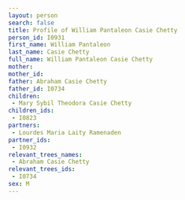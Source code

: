 ```yaml
---
layout: person
search: false
title: Profile of William Pantaleon Casie Chetty
person_id: I0931
first_name: William Pantaleon
last_name: Casie Chetty
full_name: William Pantaleon Casie Chetty
mother: 
mother_id: 
father: Abraham Casie Chetty
father_id: I0734
children:
 - Mary Sybil Theodora Casie Chetty
children_ids:
 - I0823
partners:
 - Lourdes Maria Laity Ramenaden
partner_ids:
 - I0932
relevant_trees_names:
 - Abraham Casie Chetty
relevant_trees_ids:
 - I0734
sex: M
---
```



